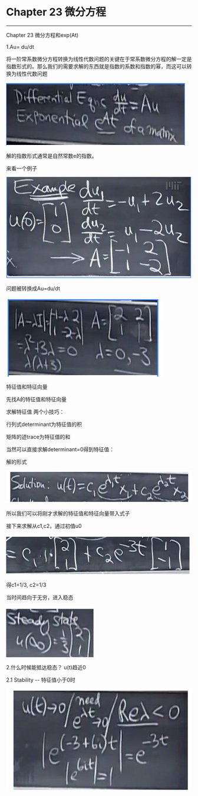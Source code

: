 # Chapter 23 微分方程

---

Chapter 23 微分方程和exp\(At\)

1.Au= du/dt

将一阶常系数微分方程转换为线性代数问题的关键在于常系数微分方程的解一定是指数形式的。那么我们的需要求解的东西就是指数的系数和指数的幂，而这可以转换为线性代数问题

![](/assets/微信图片_20180210102950.png)

解的指数形式通常是自然常数e的指数。

来看一个例子

![](/assets/微信图片_20180210102955.png)

问题被转换成Au=du/dt

![](/assets/微信图片_20180210102958.png)

特征值和特征向量

先找A的特征值和特征向量

求解特征值 两个小技巧：

行列式determinant为特征值的积

矩阵的迹trace为特征值的和

当然可以直接求解determinant=0得到特征值：

解的形式

![](/assets/微信图片_20180210103003.png)

所以我们可以将刚才求解的特征值和特征向量带入式子

接下来求解从c1,c2，通过初值u0

![](/assets/微信图片_20180210103004.png)

得c1=1/3, c2=1/3

当时间趋向于无穷，进入稳态

![](/assets/微信图片_20180210103008.png)

2.什么时候能抵达稳态？ u\(t\)趋近0

2.1 Stability -- 特征值小于0时

![](/assets/微信图片_20180210103011.png)

